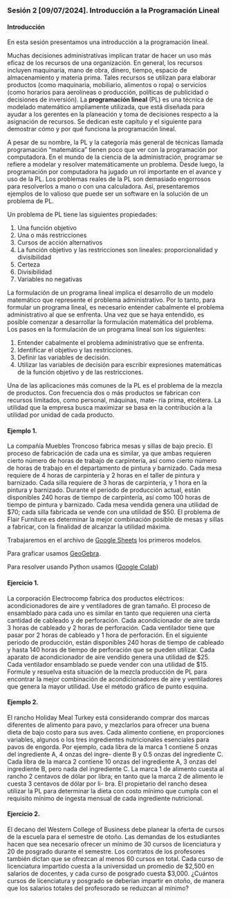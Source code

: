 ### Sesión 2 [09/07/2024]. Introducción a la Programación Lineal

#### Introducción

En esta sesión presentamos una introducción a la programación lineal.

Muchas decisiones administrativas implican tratar de hacer un uso más eficaz de los recursos de una organización. En general, los recursos incluyen maquinaria, mano de obra, dinero, tiempo, espacio de almacenamiento y materia prima. Tales recursos se utilizan para elaborar productos (como maquinaria, mobiliario, alimentos o ropa) o servicios (como horarios para aerolíneas o producción, políticas de publicidad o decisiones de inversión). La **programación lineal** (PL) es una técnica de modelado matemático ampliamente utilizada, que está diseñada para ayudar a los gerentes en la planeación y toma de decisiones respecto a la asignación de recursos. Se dedican este capítulo y el siguiente para demostrar cómo y por qué funciona la programación lineal.

A pesar de su nombre, la PL y la categoría más general de técnicas llamada programación “matemática” tienen poco que ver con la programación por computadora. En el mundo de la ciencia de la administración, programar se refiere a modelar y resolver matemáticamente un problema. Desde luego, la programación por computadora ha jugado un rol importante en el avance y uso de la PL. Los problemas reales de la PL son demasiado engorrosos para resolverlos a mano o con una calculadora. Así, presentaremos ejemplos de lo valioso que puede ser un software en la solución de un problema de PL.

Un problema de PL tiene las siguientes propiedades:

1. Una función objetivo
2. Una o más restricciones
3. Cursos de acción alternativos
4. La función objetivo y las restricciones son lineales: proporcionalidad y divisibilidad
5. Certeza
6. Divisibilidad
7. Variables no negativas

La formulación de un programa lineal implica el desarrollo de un modelo matemático que represente el problema administrativo. Por lo tanto, para formular un programa lineal, es necesario entender cabalmente el problema administrativo al que se enfrenta. Una vez que se haya entendido, es posible comenzar a desarrollar la formulación matemática del problema. Los pasos en la formulación de un programa lineal son los siguientes:
1. Entender cabalmente el problema administrativo que se enfrenta.
2. Identificar el objetivo y las restricciones.
3. Definir las variables de decisión.
4. Utilizar las variables de decisión para escribir expresiones matemáticas de la función objetivo y de las restricciones.

Una de las aplicaciones más comunes de la PL es el problema de la mezcla de productos. Con
frecuencia dos o más productos se fabrican con recursos limitados, como personal, máquinas, mate- ria prima, etcétera. La utilidad que la empresa busca maximizar se basa en la contribución a la utilidad por unidad de cada producto.

#### Ejemplo 1.
La compañía Muebles Troncoso fabrica mesas y sillas de bajo precio. El proceso de fabricación de cada una es similar, ya que ambas requieren cierto número de horas de trabajo de carpintería, así como cierto número de horas de trabajo en el departamento de pintura y barnizado. Cada mesa requiere de 4 horas de carpintería y 2 horas en el taller de pintura y barnizado. Cada silla requiere de 3 horas de carpintería, y 1 hora en la pintura y barnizado. Durante el periodo de producción actual, están disponibles 240 horas de tiempo de carpintería, así como 100 horas de tiempo de pintura y barnizado. Cada mesa vendida genera una utilidad de $70; cada silla fabricada se vende con una utilidad de $50.
El problema de Flair Furniture es determinar la mejor combinación posible de mesas y sillas a fabricar, con la finalidad de alcanzar la utilidad máxima. 

Trabajaremos en el archivo de [Google Sheets](https://docs.google.com/spreadsheets/d/1fCO89NuAsVOjitelD0jaTXCqhn9fbdsF61Y46rj12oQ/edit?usp=sharing) los primeros modelos.

Para graficar usamos [GeoGebra](https://www.geogebra.org/classroom/msuxdfmr).

Para resolver usando Python usamos ([Google Colab](https://colab.research.google.com/drive/1oNDR4TsuWjz3ZwCf7wpvZ79RkCU2zMDc?usp=sharing))

#### Ejercicio 1.
La corporación Electrocomp fabrica dos productos eléctricos: acondicionadores de aire y ventiladores de gran tamaño. El proceso de ensamblado para cada uno es similar en tanto que requieren una cierta cantidad de cableado y de perforación. Cada acondicionador de aire tarda 3 horas de cableado y 2 horas de perforación. Cada ventilador tiene que pasar por 2 horas de cableado y 1 hora de perforación. En el siguiente periodo de producción, están disponibles 240 horas de tiempo de cableado y hasta 140 horas de tiempo de perforación que se pueden utilizar. Cada aparato de acondicionador de aire vendido genera una utilidad de $25. Cada ventilador ensamblado se puede vender con una utilidad de $15. Formule y resuelva esta situación de la mezcla producción de PL para encontrar la mejor combinación de acondicionadores de aire y ventiladores que genera la mayor utilidad. Use el método gráfico de punto esquina.

#### Ejemplo 2.
El rancho Holiday Meal Turkey está considerando comprar dos marcas diferentes de alimento para pavo, y mezclarlos para ofrecer una buena dieta de bajo costo para sus aves. Cada alimento contiene, en proporciones variables, algunos o los tres ingredientes nutricionales esenciales para pavos de engorda. Por ejemplo, cada libra de la marca 1 contiene 5 onzas del ingrediente A, 4 onzas del ingre- diente B y 0.5 onzas del ingrediente C. Cada libra de la marca 2 contiene 10 onzas del ingrediente A, 3 onzas del ingrediente B, pero nada del ingrediente C. La marca 1 de alimento cuesta al rancho 2 centavos de dólar por libra; en tanto que la marca 2 de alimento le cuesta 3 centavos de dólar por li- bra. El propietario del rancho desea utilizar la PL para determinar la dieta con costo mínimo que cumpla con el requisito mínimo de ingesta mensual de cada ingrediente nutricional.

#### Ejercicio 2.
El decano del Western College of Business debe planear la oferta de cursos de la escuela para el semestre de otoño. Las demandas de los estudiantes hacen que sea necesario ofrecer un mínimo de 30 cursos de licenciatura y 20 de posgrado durante el semestre. Los contratos de los profesores también dictan que se ofrezcan al menos 60 cursos en total. Cada curso de licenciatura impartido cuesta a la universidad un promedio de $2,500 en salarios de docentes, y cada curso de posgrado cuesta $3,000. ¿Cuántos cursos de licenciatura y posgrado se deberían impartir en otoño, de manera que los salarios totales del profesorado se reduzcan al mínimo?



